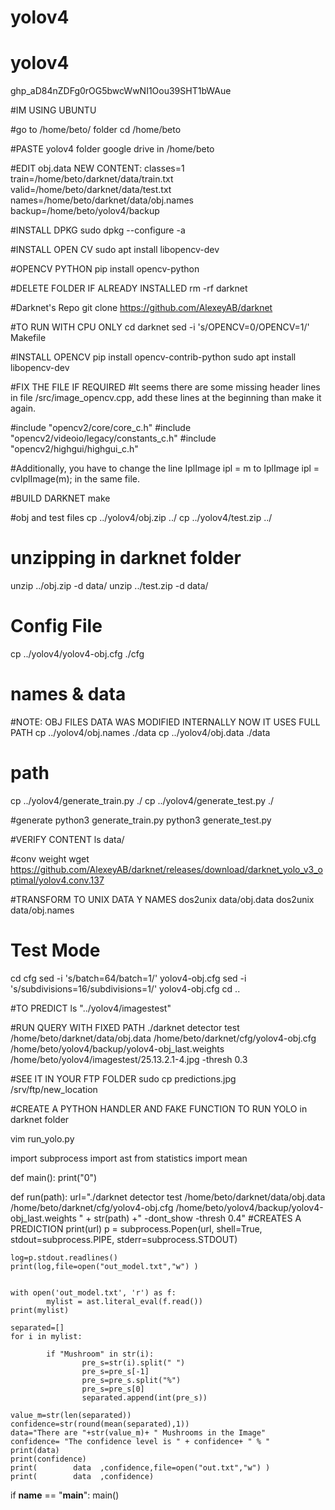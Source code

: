 # yolov4
# yolov4

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

#IM USING UBUNTU

#go to /home/beto/ folder
cd /home/beto

#PASTE yolov4 folder google drive in /home/beto

#EDIT  obj.data NEW CONTENT:
classes=1
train=/home/beto/darknet/data/train.txt
valid=/home/beto/darknet/data/test.txt
names=/home/beto/darknet/data/obj.names
backup=/home/beto/yolov4/backup

#INSTALL DPKG
sudo dpkg --configure -a

#INSTALL OPEN CV
sudo apt install libopencv-dev

#OPENCV PYTHON
pip install opencv-python


#DELETE FOLDER IF ALREADY INSTALLED
rm -rf darknet


#Darknet's Repo
git clone https://github.com/AlexeyAB/darknet


#TO RUN WITH CPU ONLY
cd darknet
sed -i 's/OPENCV=0/OPENCV=1/' Makefile







#INSTALL OPENCV
pip install opencv-contrib-python
sudo apt install libopencv-dev


#FIX THE FILE IF REQUIRED
#It seems there are some missing header lines in file /src/image_opencv.cpp, add these lines at the beginning than make it again.

#include "opencv2/core/core_c.h"
#include "opencv2/videoio/legacy/constants_c.h"
#include "opencv2/highgui/highgui_c.h"

#Additionally, you have to change the line IplImage ipl = m to IplImage ipl = cvIplImage(m); in the same file.




#BUILD DARKNET
make


#obj and test files
cp ../yolov4/obj.zip ../
cp ../yolov4/test.zip ../

# unzipping in darknet folder
unzip ../obj.zip -d data/
unzip ../test.zip -d data/


# Config File
cp ../yolov4/yolov4-obj.cfg ./cfg


# names & data
#NOTE: OBJ FILES DATA WAS MODIFIED INTERNALLY NOW IT USES FULL PATH
cp ../yolov4/obj.names ./data
cp ../yolov4/obj.data  ./data

# path 
cp ../yolov4/generate_train.py ./
cp ../yolov4/generate_test.py ./

#generate
python3 generate_train.py 
python3 generate_test.py

#VERIFY CONTENT
ls data/

#conv weight
wget https://github.com/AlexeyAB/darknet/releases/download/darknet_yolo_v3_optimal/yolov4.conv.137



#TRANSFORM TO UNIX DATA Y NAMES
dos2unix data/obj.data
dos2unix data/obj.names



# Test Mode
cd cfg
sed -i 's/batch=64/batch=1/' yolov4-obj.cfg
sed -i 's/subdivisions=16/subdivisions=1/' yolov4-obj.cfg
cd ..



#TO PREDICT
ls "../yolov4/imagestest"




#RUN QUERY WITH FIXED PATH
./darknet detector test /home/beto/darknet/data/obj.data /home/beto/darknet/cfg/yolov4-obj.cfg /home/beto/yolov4/backup/yolov4-obj_last.weights /home/beto/yolov4/imagestest/25.13.2.1-4.jpg  -thresh 0.3

#SEE IT IN YOUR FTP FOLDER
sudo cp predictions.jpg /srv/ftp/new_location




#CREATE A PYTHON HANDLER AND FAKE FUNCTION TO RUN YOLO in darknet folder

vim run_yolo.py







import subprocess
import ast
from statistics import mean

def main():
    print("0")

def run(path):
    url="./darknet detector test /home/beto/darknet/data/obj.data /home/beto/darknet/cfg/yolov4-obj.cfg /home/beto/yolov4/backup/yolov4-obj_last.weights " + str(path) +"  -dont_show -thresh 0.4"
    #CREATES A PREDICTION
    print(url)
    p = subprocess.Popen(url, shell=True, stdout=subprocess.PIPE, stderr=subprocess.STDOUT)

    log=p.stdout.readlines()
    print(log,file=open("out_model.txt","w") )
    
    
    with open('out_model.txt', 'r') as f:
            mylist = ast.literal_eval(f.read())
    print(mylist)

    separated=[]
    for i in mylist:
            
            if "Mushroom" in str(i):
                    pre_s=str(i).split(" ")
                    pre_s=pre_s[-1]
                    pre_s=pre_s.split("%")
                    pre_s=pre_s[0]
                    separated.append(int(pre_s))

    value_m=str(len(separated))
    confidence=str(round(mean(separated),1))
    data="There are "+str(value_m)+ " Mushrooms in the Image"
    confidence= "The confidence level is " + confidence+ " % "
    print(data)
    print(confidence)
    print(        data  ,confidence,file=open("out.txt","w") )
    print(        data  ,confidence)



if __name__ == "__main__":
    main()
